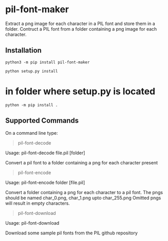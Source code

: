 # pil-font-maker
Extract a png image for each character in a PIL font and store them in a folder.
Contruct a PIL font from a folder containing a png image for each character.

## Installation
`python3 -m pip install pil-font-maker`

`python setup.py install`

# in folder where setup.py is located

`python -m pip install .`

## Supported Commands

On a command line type:

>pil-font-decode

Usage: pil-font-decode file.pil [folder]

Convert a pil font to a folder containing a png for each character present


>pil-font-encode 

Usage: pil-font-encode folder [file.pil]

Convert a folder containing a png for each character to a pil font.
The pngs should be named char_0.png, char_1.png upto char_255.png
Omitted pngs will result in empty characters.

>pil-font-download

Usage: pil-font-download

Download some sample pil fonts from the PIL github repository
